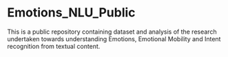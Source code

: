 # Emotions_NLU_Public
This is a public repository containing dataset and analysis of the research undertaken towards understanding Emotions, Emotional Mobility and Intent recognition from textual content.
